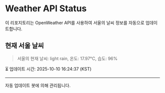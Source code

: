 
# Weather API Status

이 리포지토리는 OpenWeather API를 사용하여 서울의 날씨 정보를 자동으로 업데이트합니다.

## 현재 서울 날씨
> 서울의 현재 날씨: light rain, 온도: 17.97°C, 습도: 96%

⏳ 업데이트 시간: 2025-10-10 16:24:37 (KST)

---
자동 업데이트 봇에 의해 관리됩니다.
